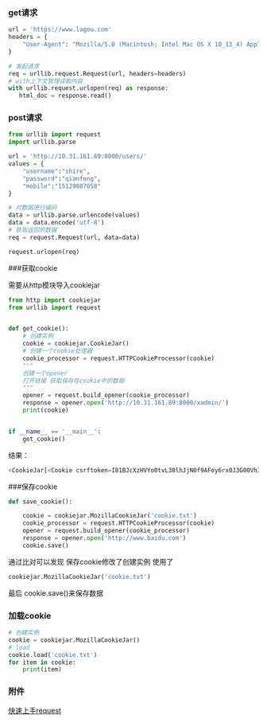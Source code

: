 ### get请求

```python
url = 'https://www.lagou.com'
headers = {
    "User-Agent": "Mozilla/5.0 (Macintosh; Intel Mac OS X 10_13_4) AppleWebKit/537.36 (KHTML, like Gecko) Chrome/66.0.3359.181 Safari/537.36"
}

# 发起请求
req = urllib.request.Request(url, headers=headers)
# with上下文管理读取内容
with urllib.request.urlopen(req) as response:
   html_doc = response.read()
```

### post请求

```python
from urllib import request
import urllib.parse

url = 'http://10.31.161.89:8000/users/'
values = {
    "username":"shire",
    "password":"qianfeng",
    "mobile":"15129087058"
}

# 对数据进行编码
data = urllib.parse.urlencode(values)
data = data.encode('utf-8')
# 获取返回的数据
req = request.Request(url, data=data)

request.urlopen(req)
```



###获取cookie

需要从http模块导入cookiejar

```python
from http import cookiejar
from urllib import request


def get_cookie():
    # 创建实例
    cookie = cookiejar.CookieJar()
    # 创建一个cookie处理器
    cookie_processor = request.HTTPCookieProcessor(cookie)
    """
    创建一个opener
    打开链接 获取保存在cookie中的数据
    """
    opener = request.build_opener(cookie_processor)
    response = opener.open('http://10.31.161.89:8000/xadmin/')
    print(cookie)


if __name__ == '__main__':
    get_cookie()
```

结果：

```python
<CookieJar[<Cookie csrftoken=I81BJcXzHVYo0tvL30lhJjN0f9AFoy6rx0J3G00Vh3BNrPtRd0YYzARRHQ9pwA7z for 10.31.161.89/>]>

```

###保存cookie

```python
def save_cookie():

    cookie = cookiejar.MozillaCookieJar('cookie.txt')
    cookie_processor = request.HTTPCookieProcessor(cookie)
    opener = request.build_opener(cookie_processor)
    response = opener.open('http://www.baidu.com')
    cookie.save()
```

通过比对可以发现 保存cookie修改了创建实例 使用了

```python
cookiejar.MozillaCookieJar('cookie.txt') 
```

最后 cookie.save()来保存数据

### 加载cookie

```python
# 创建实例
cookie = cookiejar.MozillaCookieJar()
# load
cookie.load('cookie.txt')
for item in cookie:
	print(item)
```

### 附件

<a href="http://docs.python-requests.org/zh_CN/latest/user/quickstart.html">快速上手request</a>